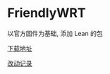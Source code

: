 # FriendlyWRT

以官方固件为基础, 添加 Lean 的包

[下载地址](https://github.com/songchenwen/nanopi-r2s/releases/download/FriendlyWRT-2020-04-15-06ca030/FriendlyWRT-2020-04-15-06ca030-ROM.zip)

[改动记录](CHANGELOG.md)
